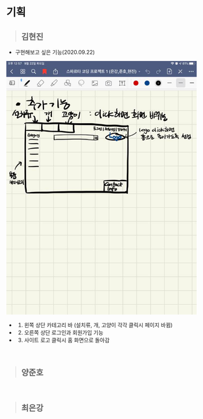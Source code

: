 # 기획

> ## 김현진



- 구현해보고 싶은 기능(2020.09.22)

![](./김현진/기획_0922.jpg)


  - 1. 왼쪽 상단 카테고리 바 (설치류, 개, 고양이 각각 클릭시 페이지 바뀜)
  - 2. 오른쪽 상단 로그인과 회원가입 기능
  - 3. 사이트 로고 클릭시 홈 화면으로 돌아감


<BR>


> ## 양준호


<BR>


> ## 최은강
